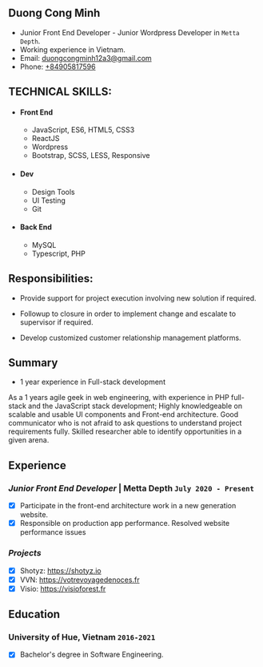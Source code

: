 ## Duong Cong Minh

* Junior Front End Developer - Junior Wordpress Developer in `Metta Depth`.
* Working experience in Vietnam.
* Email: [duongcongminh12a3@gmail.com](MinhDuong96)
* Phone: [+84905817596](+84905817596)

## TECHNICAL SKILLS:

* #### Front End
	* JavaScript, ES6, HTML5, CSS3
	* ReactJS
  * Wordpress
  * Bootstrap, SCSS, LESS, Responsive

* #### Dev
	* Design Tools
	* UI Testing
	* Git
	
* #### Back End
	* MySQL
	* Typescript, PHP

## Responsibilities:

- Provide support for project execution involving new solution if required.

- Followup to closure in order to implement change and escalate to supervisor if required.

- Develop customized customer relationship management platforms.

## Summary

* 1 year experience in Full-stack development

As a 1 years agile geek in web engineering, with experience in PHP full-stack and the JavaScript stack development;
Highly knowledgeable on scalable and usable UI components and Front-end architecture.
Good communicator who is not afraid to ask questions to understand project requirements fully.
Skilled researcher able to identify opportunities in a given arena.

## Experience

### *Junior Front End Developer* | Metta Depth `July 2020 - Present`

- [x] Participate in the front-end architecture work in a new generation website.
- [x] Responsible on production app performance. Resolved website performance issues

### *Projects*

- [x] Shotyz: https://shotyz.io
- [x] VVN: https://votrevoyagedenoces.fr
- [x] Visio: https://visioforest.fr

## Education

### University of Hue, Vietnam `2016-2021`
- [x] Bachelor's degree in Software Engineering.
